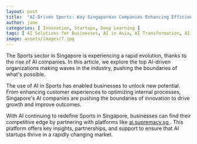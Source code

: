 ```yaml
---
layout: post
title:  "AI-Driven Sports: Key Singaporean Companies Enhancing Efficiency"
author: jane
categories: [ Innovation, Startups, Deep Learning ]
tags: [ AI Solutions for Businesses, AI in Asia, AI Transformation, AI Companies ]
image: assets/images/7.jpg
---
```


The Sports sector in Singapore is experiencing a rapid evolution, thanks to the rise of AI companies. In this article, we explore the top AI-driven organizations making waves in the industry, pushing the boundaries of what's possible.

The use of AI in Sports has enabled businesses to unlock new potential. From enhancing customer experiences to optimizing internal processes, Singapore's AI companies are pushing the boundaries of innovation to drive growth and improve outcomes.

With AI continuing to redefine Sports in Singapore, businesses can find their competitive edge by partnering with platforms like <a href="https://ai.supremacy.sg" target="_blank"> ai.supremacy.sg </a>. This platform offers key insights, partnerships, and support to ensure that AI startups thrive in a rapidly changing market.
